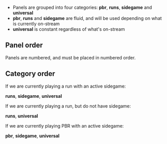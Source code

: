 * Panels are grouped into four categories: **pbr**, **runs**, **sidegame** and **universal**
* **pbr**, **runs** and **sidegame** are fluid, and will be used depending on what is currently on-stream
* **universal** is constant regardless of what's on-stream


## Panel order

Panels are numbered, and must be placed in numbered order.

## Category order

If we are currently playing a run with an active sidegame:

**runs**, **sidegame**, **universal**

If we are currently playing a run, but do not have sidegame:

**runs**, **universal**

If we are currently playing PBR with an active sidegame:

**pbr**, **sidegame**, **universal**

